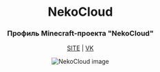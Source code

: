 <p align="center">
  <h1 align="center">NekoCloud</h1>

  <h3 align="center">Профиль Minecraft-проекта "NekoCloud"</h3>

  <p align="center"><a href="https://nekocloud.me">SITE</a> | <a href="https://vk.com/nekocloud">VK</a></p>
  <p align="center"><img src="https://user-images.githubusercontent.com/102430482/163022415-3a1f4289-870a-4499-9b26-12ae253eb732.png" alt="NekoCloud image"></p>
</p>
